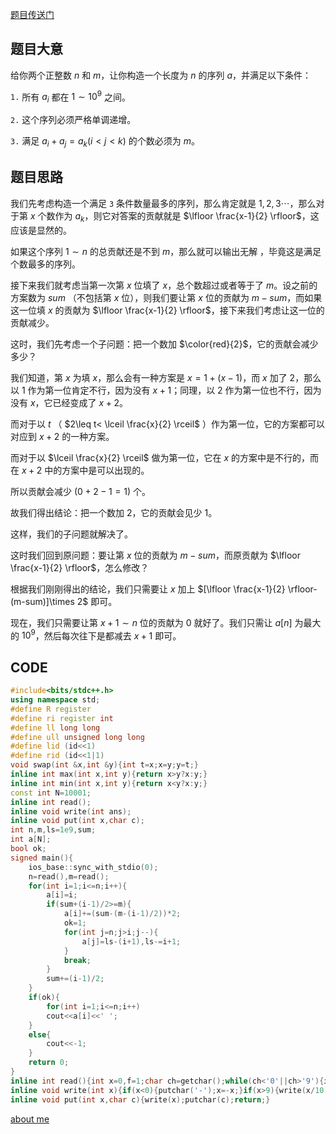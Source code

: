 [题目传送门](https://www.luogu.com.cn/problem/CF1305E)

## 题目大意

给你两个正整数 $n$ 和 $m$，让你构造一个长度为 $n$ 的序列 $a$，并满足以下条件：

$\texttt{1.}$ 所有 $a_i$ 都在 $1\sim 10^9$ 之间。

$\texttt{2.}$ 这个序列必须严格单调递增。

$\texttt{3.}$ 满足 $a_i+a_j=a_k(i<j<k)$ 的个数必须为 $m$。

## 题目思路

我们先考虑构造一个满足 $\texttt{3}$ 条件数量最多的序列，那么肯定就是  $1,2,3\cdots$，那么对于第 $x$ 个数作为 $a_k$，则它对答案的贡献就是 $\lfloor \frac{x-1}{2} \rfloor$，这应该是显然的。

如果这个序列 $1\sim n$ 的总贡献还是不到 $m$，那么就可以输出无解 ，毕竟这是满足个数最多的序列。

接下来我们就考虑当第一次第 $x$ 位填了 $x$，总个数超过或者等于了 $m$。设之前的方案数为 $sum$ （不包括第 $x$ 位），则我们要让第 $x$ 位的贡献为 $m-sum$，而如果这一位填 $x$ 的贡献为 $\lfloor \frac{x-1}{2} \rfloor$，接下来我们考虑让这一位的贡献减少。

这时，我们先考虑一个子问题：把一个数加 $\color{red}{2}$，它的贡献会减少多少？

我们知道，第 $x$ 为填 $x$，那么会有一种方案是 $x=1+(x-1)$，而 $x$ 加了 $2$，那么以 $1$ 作为第一位肯定不行，因为没有 $x+1$；同理，以 $2$ 作为第一位也不行，因为没有 $x$，它已经变成了 $x+2$。

而对于以 $t$ （ $2\leq t< \lceil \frac{x}{2} \rceil$ ）作为第一位，它的方案都可以对应到 $x+2$ 的一种方案。

而对于以 $\lceil \frac{x}{2} \rceil$ 做为第一位，它在 $x$ 的方案中是不行的，而在 $x+2$ 中的方案中是可以出现的。

所以贡献会减少 $(0+2-1=1)$ 个。

故我们得出结论：把一个数加 $2$，它的贡献会见少 $1$。

这样，我们的子问题就解决了。

这时我们回到原问题：要让第 $x$ 位的贡献为 $m-sum$，而原贡献为 $\lfloor \frac{x-1}{2} \rfloor$，怎么修改？

根据我们刚刚得出的结论，我们只需要让 $x$ 加上 $[\lfloor \frac{x-1}{2} \rfloor-(m-sum)]\times 2$ 即可。

现在，我们只需要让第 $x+1\sim n$ 位的贡献为 $0$ 就好了。我们只需让 $a[n]$ 为最大的 $10^9$，然后每次往下是都减去 $x+1$ 即可。

## CODE

```cpp
#include<bits/stdc++.h>
using namespace std;
#define R register
#define ri register int
#define ll long long
#define ull unsigned long long
#define lid (id<<1)
#define rid (id<<1|1)
void swap(int &x,int &y){int t=x;x=y;y=t;}
inline int max(int x,int y){return x>y?x:y;}
inline int min(int x,int y){return x<y?x:y;}
const int N=10001;
inline int read();
inline void write(int ans);
inline void put(int x,char c);
int n,m,ls=1e9,sum;
int a[N];
bool ok;
signed main(){
	ios_base::sync_with_stdio(0);
	n=read(),m=read();
	for(int i=1;i<=n;i++){
		a[i]=i;
		if(sum+(i-1)/2>=m){
			a[i]+=(sum-(m-(i-1)/2))*2;
			ok=1;
			for(int j=n;j>i;j--){
				a[j]=ls-(i+1),ls-=i+1;
			}
			break;
		}
		sum+=(i-1)/2;
	}
	if(ok){
		for(int i=1;i<=n;i++)
		cout<<a[i]<<' ';
	}
	else{
		cout<<-1;
	}
	return 0;
}
inline int read(){int x=0,f=1;char ch=getchar();while(ch<'0'||ch>'9'){if(ch=='-')f=-1;ch=getchar();}while(ch>='0'&&ch<='9'){x=(x<<1)+(x<<3)+(ch^48);ch=getchar();}return x;}
inline void write(int x){if(x<0){putchar('-');x=-x;}if(x>9){write(x/10);}putchar(x % 10+'0');return;}
inline void put(int x,char c){write(x);putchar(c);return;}
```

[about me](https://www.github.com/yyf525)
